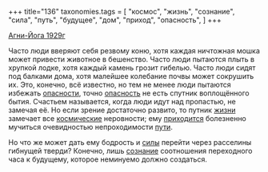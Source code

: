 +++
title="136"
taxonomies.tags = [
 "космос",
 "жизнь",
 "сознание",
 "сила",
 "путь",
 "будущее",
 "дом",
 "приход",
 "опасность",
]
+++

[Агни-Йога 1929г](/agni/1929)

Часто люди вверяют себя резвому коню, хотя каждая ничтожная мошка может привести животное в бешенство. Часто люди пытаются плыть в хрупкой лодке, хотя каждый камень грозит гибелью. Часто люди сидят под балками дома, хотя малейшее колебание почвы может сокрушить их. Это, конечно, всё известно, но тем не менее люди пытаются избежать [опасности](/tags/[опасность](/tags/опасность)), точно [опасность](/tags/опасность) не есть спутник воплощённого бытия. Счастьем называется, когда люди идут над пропастью, не замечая её. Но если зрение достаточно развито, то путник [жизни](/tags/жизнь) замечает все [космические](/tags/космос) неровности; ему [приходится](/tags/приход) болезненно мучиться очевидностью непроходимости [пути](/tags/путь).   

Но что же может дать ему бодрость и [силы](/tags/сила) перейти через расселины гибнущей тверди? Конечно, лишь [сознание](/tags/сознание) соотношения переходного часа к будущему, которое неминуемо должно создаться.